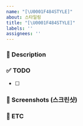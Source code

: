 ```yaml
---
name: "[\U0001F484STYLE]"
about: 스타일링
title: "[\U0001F484STYLE]"
labels: ''
assignees: ''
---
```


### 📌 Description

<!-- 어떤 이슈인지 설명해주세요. -->

### ✅ TODO

<!-- 이슈에 할당된 TODO -->

- [ ]

### 📸 Screenshots (스크린샷)

<!-- 필요하다면 스크린샷을 첨부 -->

### 📁 ETC

<!-- 기타 추가 사항 -->
